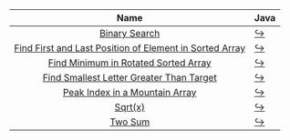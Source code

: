 |                                                                       Name                                                                       | Java                                                                                                                                                        |
|:------------------------------------------------------------------------------------------------------------------------------------------------:|:------------------------------------------------------------------------------------------------------------------------------------------------------------|
|                                           [Binary Search](https://leetcode.com/problems/binary-search)                                           | [:arrow_right_hook:](https://github.com/leowajda/eureka-java/blob/master/src/main/java/array/iterative/BinarySearch.java)                                   |
| [Find First and Last Position of Element in Sorted Array](https://leetcode.com/problems/find-first-and-last-position-of-element-in-sorted-array) | [:arrow_right_hook:](https://github.com/leowajda/eureka-java/blob/master/src/main/java/array/iterative/FindFirstAndLastPositionOfElementInSortedArray.java) |
|                    [Find Minimum in Rotated Sorted Array](https://leetcode.com/problems/find-minimum-in-rotated-sorted-array)                    | [:arrow_right_hook:](https://github.com/leowajda/eureka-java/blob/master/src/main/java/array/iterative/FindMinimumInRotatedSortedArray.java)                |
|                [Find Smallest Letter Greater Than Target](https://leetcode.com/problems/find-smallest-letter-greater-than-target)                | [:arrow_right_hook:](https://github.com/leowajda/eureka-java/blob/master/src/main/java/array/iterative/FindSmallestLetterGreaterThanTarget.java)            |
|                          [Peak Index in a Mountain Array](https://leetcode.com/problems/peak-index-in-a-mountain-array)                          | [:arrow_right_hook:](https://github.com/leowajda/eureka-java/blob/master/src/main/java/array/iterative/PeakIndexInAMountainArray.java)                      |
|                                                  [Sqrt(x)](https://leetcode.com/problems/sqrtx)                                                  | [:arrow_right_hook:](https://github.com/leowajda/eureka-java/blob/master/src/main/java/math/iterative/SqrtX.java)                                           |
|                                                 [Two Sum](https://leetcode.com/problems/two-sum)                                                 | [:arrow_right_hook:](https://github.com/leowajda/eureka-java/blob/master/src/main/java/array/iterative/TwoSum.java)                                         |